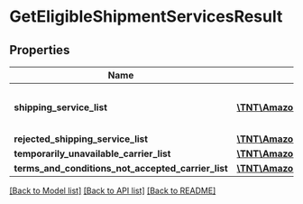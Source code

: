 # GetEligibleShipmentServicesResult

## Properties
Name | Type | Description | Notes
------------ | ------------- | ------------- | -------------
**shipping_service_list** | [**\TNT\Amazon\MerchantFulfillment\V0\Model\ShippingServiceList**](ShippingServiceList.md) | A list of shipping services offers. | 
**rejected_shipping_service_list** | [**\TNT\Amazon\MerchantFulfillment\V0\Model\RejectedShippingServiceList**](RejectedShippingServiceList.md) |  | [optional] 
**temporarily_unavailable_carrier_list** | [**\TNT\Amazon\MerchantFulfillment\V0\Model\TemporarilyUnavailableCarrierList**](TemporarilyUnavailableCarrierList.md) |  | [optional] 
**terms_and_conditions_not_accepted_carrier_list** | [**\TNT\Amazon\MerchantFulfillment\V0\Model\TermsAndConditionsNotAcceptedCarrierList**](TermsAndConditionsNotAcceptedCarrierList.md) |  | [optional] 

[[Back to Model list]](../README.md#documentation-for-models) [[Back to API list]](../README.md#documentation-for-api-endpoints) [[Back to README]](../README.md)


